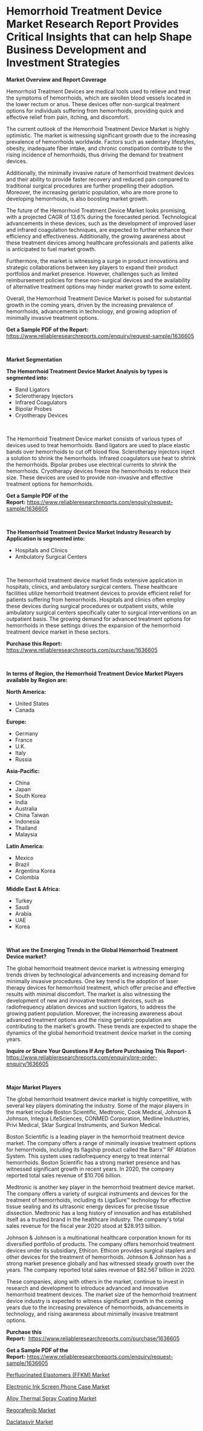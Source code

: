 <p><h1>Hemorrhoid Treatment Device Market Research Report Provides Critical Insights that can help Shape Business Development and Investment Strategies</h1></p><p><strong>Market Overview and Report Coverage</strong></p>
<p><p>Hemorrhoid Treatment Devices are medical tools used to relieve and treat the symptoms of hemorrhoids, which are swollen blood vessels located in the lower rectum or anus. These devices offer non-surgical treatment options for individuals suffering from hemorrhoids, providing quick and effective relief from pain, itching, and discomfort.</p><p>The current outlook of the Hemorrhoid Treatment Device Market is highly optimistic. The market is witnessing significant growth due to the increasing prevalence of hemorrhoids worldwide. Factors such as sedentary lifestyles, obesity, inadequate fiber intake, and chronic constipation contribute to the rising incidence of hemorrhoids, thus driving the demand for treatment devices.</p><p>Additionally, the minimally invasive nature of hemorrhoid treatment devices and their ability to provide faster recovery and reduced pain compared to traditional surgical procedures are further propelling their adoption. Moreover, the increasing geriatric population, who are more prone to developing hemorrhoids, is also boosting market growth.</p><p>The future of the Hemorrhoid Treatment Device Market looks promising, with a projected CAGR of 13.6% during the forecasted period. Technological advancements in these devices, such as the development of improved laser and infrared coagulation techniques, are expected to further enhance their efficiency and effectiveness. Additionally, the growing awareness about these treatment devices among healthcare professionals and patients alike is anticipated to fuel market growth.</p><p>Furthermore, the market is witnessing a surge in product innovations and strategic collaborations between key players to expand their product portfolios and market presence. However, challenges such as limited reimbursement policies for these non-surgical devices and the availability of alternative treatment options may hinder market growth to some extent.</p><p>Overall, the Hemorrhoid Treatment Device Market is poised for substantial growth in the coming years, driven by the increasing prevalence of hemorrhoids, advancements in technology, and growing adoption of minimally invasive treatment options.</p></p>
<p><strong>Get a Sample PDF of the Report:</strong> <a href="https://www.reliableresearchreports.com/enquiry/request-sample/1636605">https://www.reliableresearchreports.com/enquiry/request-sample/1636605</a></p>
<p>&nbsp;</p>
<p><strong>Market Segmentation</strong></p>
<p><strong>The Hemorrhoid Treatment Device Market Analysis by types is segmented into:</strong></p>
<p><ul><li>Band Ligators</li><li>Sclerotherapy Injectors</li><li>Infrared Coagulators</li><li>Bipolar Probes</li><li>Cryotherapy Devices</li></ul></p>
<p>&nbsp;</p>
<p><p>The Hemorrhoid Treatment Device market consists of various types of devices used to treat hemorrhoids. Band ligators are used to place elastic bands over hemorrhoids to cut off blood flow. Sclerotherapy injectors inject a solution to shrink the hemorrhoids. Infrared coagulators use heat to shrink the hemorrhoids. Bipolar probes use electrical currents to shrink the hemorrhoids. Cryotherapy devices freeze the hemorrhoids to reduce their size. These devices are used to provide non-invasive and effective treatment options for hemorrhoids.</p></p>
<p><strong>Get a Sample PDF of the Report:</strong>&nbsp;<a href="https://www.reliableresearchreports.com/enquiry/request-sample/1636605">https://www.reliableresearchreports.com/enquiry/request-sample/1636605</a></p>
<p>&nbsp;</p>
<p><strong>The Hemorrhoid Treatment Device Market Industry Research by Application is segmented into:</strong></p>
<p><ul><li>Hospitals and Clinics</li><li>Ambulatory Surgical Centers</li></ul></p>
<p>&nbsp;</p>
<p><p>The hemorrhoid treatment device market finds extensive application in hospitals, clinics, and ambulatory surgical centers. These healthcare facilities utilize hemorrhoid treatment devices to provide efficient relief for patients suffering from hemorrhoids. Hospitals and clinics often employ these devices during surgical procedures or outpatient visits, while ambulatory surgical centers specifically cater to surgical interventions on an outpatient basis. The growing demand for advanced treatment options for hemorrhoids in these settings drives the expansion of the hemorrhoid treatment device market in these sectors.</p></p>
<p><strong>Purchase this Report:</strong>&nbsp; <a href="https://www.reliableresearchreports.com/purchase/1636605">https://www.reliableresearchreports.com/purchase/1636605</a></p>
<p>&nbsp;</p>
<p><strong>In terms of Region, the Hemorrhoid Treatment Device Market Players available by Region are:</strong></p>
<p>
    <p> <strong> North America: </strong>
        <ul>
            <li>United States</li>
            <li>Canada</li>
        </ul>
        </p> 
    <p> <strong> Europe: </strong>
        <ul>
            <li>Germany</li>
            <li>France</li>
            <li>U.K.</li>
            <li>Italy</li>
            <li>Russia</li>
        </ul>
        </p> 
    <p> <strong> Asia-Pacific: </strong>
        <ul>
            <li>China</li>
            <li>Japan</li>
            <li>South Korea</li>
            <li>India</li>
            <li>Australia</li>
            <li>China Taiwan</li>
            <li>Indonesia</li>
            <li>Thailand</li>
            <li>Malaysia</li>
        </ul>
        </p> 
    <p> <strong> Latin America: </strong>
        <ul>
            <li>Mexico</li>
            <li>Brazil</li>
            <li>Argentina Korea</li>
            <li>Colombia</li>
        </ul>
        </p> 
    <p> <strong> Middle East & Africa: </strong>
        <ul>
            <li>Turkey</li>
            <li>Saudi</li>
            <li>Arabia</li>
            <li>UAE</li>
            <li>Korea</li>
        </ul>
    </p>
    </p>
<p>&nbsp;</p>
<p><strong>What are the Emerging Trends in the Global Hemorrhoid Treatment Device market?</strong></p>
<p><p>The global hemorrhoid treatment device market is witnessing emerging trends driven by technological advancements and increasing demand for minimally invasive procedures. One key trend is the adoption of laser therapy devices for hemorrhoid treatment, which offer precise and effective results with minimal discomfort. The market is also witnessing the development of new and innovative treatment devices, such as radiofrequency ablation devices and suction ligators, to address the growing patient population. Moreover, the increasing awareness about advanced treatment options and the rising geriatric population are contributing to the market's growth. These trends are expected to shape the dynamics of the global hemorrhoid treatment device market in the coming years.</p></p>
<p><strong>Inquire or Share Your Questions If Any Before Purchasing This Report</strong>- <a href="https://www.reliableresearchreports.com/enquiry/pre-order-enquiry/1636605">https://www.reliableresearchreports.com/enquiry/pre-order-enquiry/1636605</a></p>
<p>&nbsp;</p>
<p><strong>Major Market Players</strong></p>
<p><p>The global hemorrhoid treatment device market is highly competitive, with several key players dominating the industry. Some of the major players in the market include Boston Scientific, Medtronic, Cook Medical, Johnson & Johnson, Integra LifeSciences, CONMED Corporation, Medline Industries, Privi Medical, Sklar Surgical Instruments, and Surkon Medical.</p><p>Boston Scientific is a leading player in the hemorrhoid treatment device market. The company offers a range of minimally invasive treatment options for hemorrhoids, including its flagship product called the Barrx™ RF Ablation System. This system uses radiofrequency energy to treat internal hemorrhoids. Boston Scientific has a strong market presence and has witnessed significant growth in recent years. In 2020, the company reported total sales revenue of $10.706 billion.</p><p>Medtronic is another key player in the hemorrhoid treatment device market. The company offers a variety of surgical instruments and devices for the treatment of hemorrhoids, including its LigaSure™ technology for effective tissue sealing and its ultrasonic energy devices for precise tissue dissection. Medtronic has a long history of innovation and has established itself as a trusted brand in the healthcare industry. The company's total sales revenue for the fiscal year 2020 stood at $28.913 billion.</p><p>Johnson & Johnson is a multinational healthcare corporation known for its diversified portfolio of products. The company offers hemorrhoid treatment devices under its subsidiary, Ethicon. Ethicon provides surgical staplers and other devices for the treatment of hemorrhoids. Johnson & Johnson has a strong market presence globally and has witnessed steady growth over the years. The company reported total sales revenue of $82.567 billion in 2020.</p><p>These companies, along with others in the market, continue to invest in research and development to introduce advanced and innovative hemorrhoid treatment devices. The market size of the hemorrhoid treatment device industry is expected to witness significant growth in the coming years due to the increasing prevalence of hemorrhoids, advancements in technology, and rising awareness about minimally invasive treatment options.</p></p>
<p><strong>Purchase this Report:</strong>&nbsp;&nbsp;<a href="https://www.reliableresearchreports.com/purchase/1636605">https://www.reliableresearchreports.com/purchase/1636605</a></p>
<p></p>
<p><strong>Get a Sample PDF of the Report:</strong>&nbsp;<a href="https://www.reliableresearchreports.com/enquiry/request-sample/1636605">https://www.reliableresearchreports.com/enquiry/request-sample/1636605</a></p>
<p><p><a href="https://www.linkedin.com/pulse/perfluorinated-elastomers-ffkm-market-size-growth-forecast-3kjee/">Perfluorinated Elastomers (FFKM) Market</a></p><p><a href="https://www.linkedin.com/pulse/electronic-ink-screen-phone-case-market-insights-players-bejee/">Electronic Ink Screen Phone Case Market</a></p><p><a href="https://github.com/NorbertYates/Market-Research-Report-List-1/blob/main/alloy-thermal-spray-coating-market.md">Alloy Thermal Spray Coating Market</a></p><p><a href="https://medium.com/@donnakelly19891/regorafenib-market-trends-and-market-analysis-forecasted-for-period-2023-2030-807a7b3cb760">Regorafenib Market</a></p><p><a href="https://medium.com/@mariablack1944/daclatasvir-market-research-report-its-history-and-forecast-2023-to-2030-aa304d3b1352">Daclatasvir Market</a></p></p>